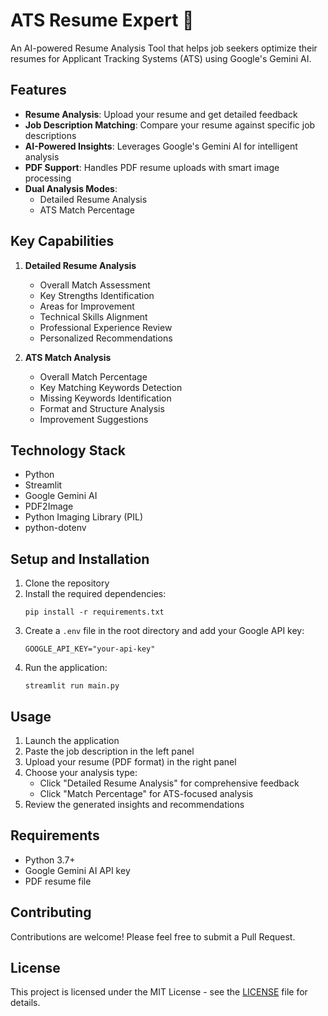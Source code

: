 # ATS Resume Expert 📑

An AI-powered Resume Analysis Tool that helps job seekers optimize their resumes for Applicant Tracking Systems (ATS) using Google's Gemini AI.

## Features

- **Resume Analysis**: Upload your resume and get detailed feedback
- **Job Description Matching**: Compare your resume against specific job descriptions
- **AI-Powered Insights**: Leverages Google's Gemini AI for intelligent analysis
- **PDF Support**: Handles PDF resume uploads with smart image processing
- **Dual Analysis Modes**:
  - Detailed Resume Analysis
  - ATS Match Percentage

## Key Capabilities

1. **Detailed Resume Analysis**
   - Overall Match Assessment
   - Key Strengths Identification
   - Areas for Improvement
   - Technical Skills Alignment
   - Professional Experience Review
   - Personalized Recommendations

2. **ATS Match Analysis**
   - Overall Match Percentage
   - Key Matching Keywords Detection
   - Missing Keywords Identification
   - Format and Structure Analysis
   - Improvement Suggestions

## Technology Stack

- Python
- Streamlit
- Google Gemini AI
- PDF2Image
- Python Imaging Library (PIL)
- python-dotenv

## Setup and Installation

1. Clone the repository
2. Install the required dependencies:
   ```
   pip install -r requirements.txt
   ```
3. Create a `.env` file in the root directory and add your Google API key:
   ```
   GOOGLE_API_KEY="your-api-key"
   ```
4. Run the application:
   ```
   streamlit run main.py
   ```

## Usage

1. Launch the application
2. Paste the job description in the left panel
3. Upload your resume (PDF format) in the right panel
4. Choose your analysis type:
   - Click "Detailed Resume Analysis" for comprehensive feedback
   - Click "Match Percentage" for ATS-focused analysis
5. Review the generated insights and recommendations

## Requirements

- Python 3.7+
- Google Gemini AI API key
- PDF resume file

## Contributing

Contributions are welcome! Please feel free to submit a Pull Request.

## License

This project is licensed under the MIT License - see the [LICENSE](LICENSE) file for details.